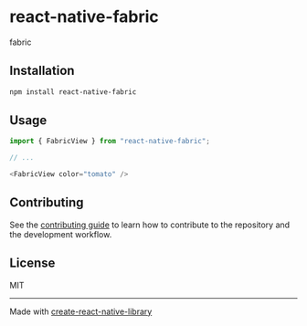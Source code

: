 # react-native-fabric

fabric

## Installation

```sh
npm install react-native-fabric
```

## Usage


```js
import { FabricView } from "react-native-fabric";

// ...

<FabricView color="tomato" />
```


## Contributing

See the [contributing guide](CONTRIBUTING.md) to learn how to contribute to the repository and the development workflow.

## License

MIT

---

Made with [create-react-native-library](https://github.com/callstack/react-native-builder-bob)
